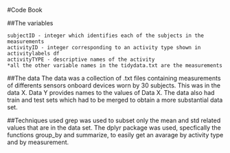 

#Code Book

##The variables

    subjectID - integer which identifies each of the subjects in the measurements
    activityID - integer corresponding to an activity type shown in activitylabels df
    activityTYPE - descriptive names of the activity
    *all the other variable names in the tidydata.txt are the measurements

##The data
    The data was a collection of .txt files containing measurements of differents sensors onboard devices worn by 30 subjects.
    This was in the data X. Data Y provides names to the values of Data X.
    The data also had train and test sets which had to be merged to obtain a more substantial data set.

    
##Techniques used
    grep was used to subset only the mean and std related values that are in the data set.
    The dplyr package was used, specfically the functions group_by and summarize, to easily get an avarage by activity type and by measurement.
    